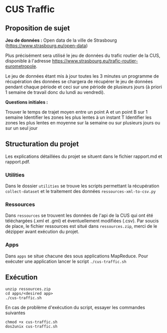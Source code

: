 # CUS Traffic

## Proposition de sujet

**Jeu de données :** Open data de la ville de Strasbourg (https://www.strasbourg.eu/open-data)

Plus précisément sera utilisé le jeu de données du trafic routier de la CUS, disponible à l'adresse https://www.strasbourg.eu/trafic-routier-eurometropole.

Le jeu de données étant mis à jour toutes les 3 minutes un programme de récupération des données se chargera de récupérer le jeu de données pendant chaque période et ceci sur une période de plusieurs jours (à priori 1 semaine de travail donc du lundi au vendredi).

**Questions initiales :**

Trouver le temps de trajet moyen entre un point A et un point B sur 1 semaine
Identifier les zones les plus lentes à un instant T
Identifier les zones les plus lentes en moyenne sur la semaine ou sur plusieurs jours ou sur un seul jour

## Structuration du projet
Les explications détaillées du projet se situent dans le fichier rapport.md et rapport.pdf.

### Utilities
Dans le dossier `utilities` se trouve les scripts permettant la récupération `collect-dataset` et le traitement des données `ressources-xml-to-csv.py`

### Ressources
Dans `ressources` se trouvent les données de l'api de la CUS qui ont été téléchargées (.xml et .gml) et éventuellement modifiées (.csv). Par soucis de place, le fichier ressources est situé dans `ressources.zip`, merci de le dézipper avant exécution du projet.

### Apps
Dans `apps` se situe chacune des sous applications MapReduce. Pour exécuter une application lancer le script `./cus-traffic.sh`

## Exécution

	unzip ressources.zip
	cd apps/<desired app>
	./cus-traffic.sh

En cas de problème d'exécution du script, essayer les commandes suivantes

	chmod +x cus-traffic.sh
	dos2unix cus-traffic.sh